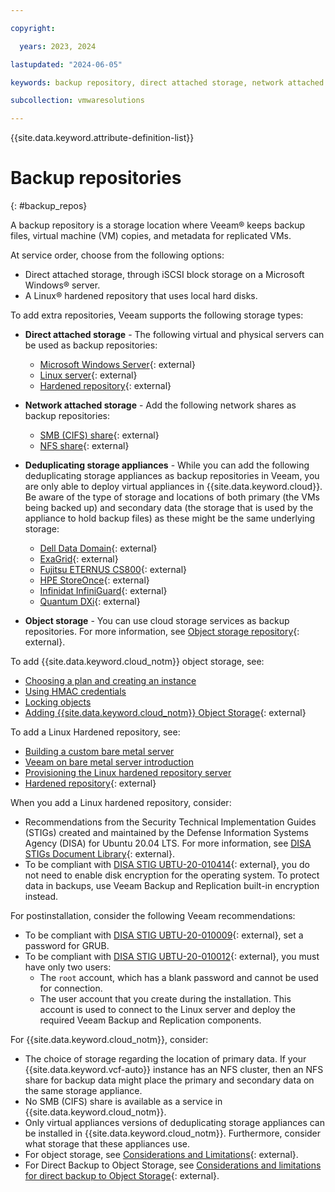 ```yaml
---

copyright:

  years: 2023, 2024

lastupdated: "2024-06-05"

keywords: backup repository, direct attached storage, network attached storage

subcollection: vmwaresolutions

---
```


{{site.data.keyword.attribute-definition-list}}

# Backup repositories
{: #backup_repos}

A backup repository is a storage location where Veeam® keeps backup files, virtual machine (VM) copies, and metadata for replicated VMs.

At service order, choose from the following options:
* Direct attached storage, through iSCSI block storage on a Microsoft Windows® server.
* A Linux® hardened repository that uses local hard disks.

To add extra repositories, Veeam supports the following storage types:

* **Direct attached storage** - The following virtual and physical servers can be used as backup repositories:
   * [Microsoft Windows Server](https://helpcenter.veeam.com/docs/backup/vsphere/ms_server.html?ver=120){: external}
   * [Linux server](https://helpcenter.veeam.com/docs/backup/vsphere/linux_server.html?ver=120){: external}
   * [Hardened repository](https://helpcenter.veeam.com/docs/backup/vsphere/hardened_repository.html?ver=120){: external}

* **Network attached storage** - Add the following network shares as backup repositories:
   * [SMB (CIFS) share](https://helpcenter.veeam.com/docs/backup/vsphere/smb_share.html?ver=120){: external}
   * [NFS share](https://helpcenter.veeam.com/docs/backup/vsphere/nfs_share.html?ver=120){: external}

* **Deduplicating storage appliances** - While you can add the following deduplicating storage appliances as backup repositories in Veeam, you are only able to deploy virtual appliances in {{site.data.keyword.cloud}}. Be aware of the type of storage and locations of both primary (the VMs being backed up) and secondary data (the storage that is used by the appliance to hold backup files) as these might be the same underlying storage:
   * [Dell Data Domain](https://helpcenter.veeam.com/docs/backup/vsphere/dell_dd.html?ver=120){: external}
   * [ExaGrid](https://helpcenter.veeam.com/docs/backup/vsphere/deduplicating_appliance_exgrid.html?ver=120){: external}
   * [Fujitsu ETERNUS CS800](https://helpcenter.veeam.com/docs/backup/vsphere/fujitsu.html?ver=120){: external}
   * [HPE StoreOnce](https://helpcenter.veeam.com/docs/backup/vsphere/deduplicating_appliance_storeonce.html?ver=120){: external}
   * [Infinidat InfiniGuard](https://helpcenter.veeam.com/docs/backup/vsphere/infinidat_infiniguard.html?ver=120){: external}
   * [Quantum DXi](https://helpcenter.veeam.com/docs/backup/vsphere/deduplicating_appliance_quantum.html?ver=120){: external}

* **Object storage** - You can use cloud storage services as backup repositories. For more information, see [Object storage repository](https://helpcenter.veeam.com/docs/backup/vsphere/object_storage_repository.html?ver=120){: external}.

To add {{site.data.keyword.cloud_notm}} object storage, see:
* [Choosing a plan and creating an instance](/docs/cloud-object-storage?topic=cloud-object-storage-provision)
* [Using HMAC credentials](/docs/cloud-object-storage?topic=cloud-object-storage-uhc-hmac-credentials-main)
* [Locking objects](/docs/cloud-object-storage?topic=cloud-object-storage-ol-overview)
* [Adding {{site.data.keyword.cloud_notm}} Object Storage](https://helpcenter.veeam.com/docs/backup/vsphere/adding_ibm_object_storage.html?ver=120){: external}

To add a Linux Hardened repository, see:
* [Building a custom bare metal server](/docs/bare-metal?topic=bare-metal-ordering-baremetal-server)
* [Veeam on bare metal server introduction](/docs/vmwaresolutions?topic=vmwaresolutions-veeam-bms-archi-intro)
* [Provisioning the Linux hardened repository server](/docs/vmwaresolutions?topic=vmwaresolutions-veeam-cr-sag-lhbr)
* [Hardened repository](https://helpcenter.veeam.com/docs/backup/vsphere/hardened_repository.html?ver=120){: external}

When you add a Linux hardened repository, consider:
* Recommendations from the Security Technical Implementation Guides (STIGs) created and maintained by the Defense Information Systems Agency (DISA) for Ubuntu 20.04 LTS. For more information, see [DISA STIGs Document Library](https://public.cyber.mil/stigs/downloads/){: external}.
* To be compliant with [DISA STIG UBTU-20-010414](https://stigviewer.com/stigs/canonical_ubuntu_20.04_lts/2024-08-22/finding/V-238335){: external}, you do not need to enable disk encryption for the operating system. To protect data in backups, use Veeam Backup and Replication built-in encryption instead.

For postinstallation, consider the following Veeam recommendations:
   * To be compliant with [DISA STIG UBTU-20-010009](https://stigviewer.com/stigs/canonical_ubuntu_20.04_lts/2024-08-22/finding/V-238204){: external}, set a password for GRUB.
   * To be compliant with [DISA STIG UBTU-20-010012](https://stigviewer.com/stigs/canonical_ubuntu_20.04_lts/2024-08-22/finding/V-238206){: external}, you must have only two users:
      * The `root` account, which has a blank password and cannot be used for connection.
      * The user account that you create during the installation. This account is used to connect to the Linux server and deploy the required Veeam Backup and Replication components.

For {{site.data.keyword.cloud_notm}}, consider:
* The choice of storage regarding the location of primary data. If your {{site.data.keyword.vcf-auto}} instance has an NFS cluster, then an NFS share for backup data might place the primary and secondary data on the same storage appliance.
* No SMB (CIFS) share is available as a service in {{site.data.keyword.cloud_notm}}.
* Only virtual appliances versions of deduplicating storage appliances can be installed in {{site.data.keyword.cloud_notm}}. Furthermore, consider what storage that these appliances use.
* For object storage, see [Considerations and Limitations](https://helpcenter.veeam.com/docs/backup/vsphere/object_storage_repository_cal.html?ver=120){: external}.
* For Direct Backup to Object Storage, see [Considerations and limitations for direct backup to Object Storage](https://helpcenter.veeam.com/docs/backup/vsphere/object_storage_repository_cal.html?ver=120#considerations-and-limitations-for-direct-backup-to-object-storage){: external}.
